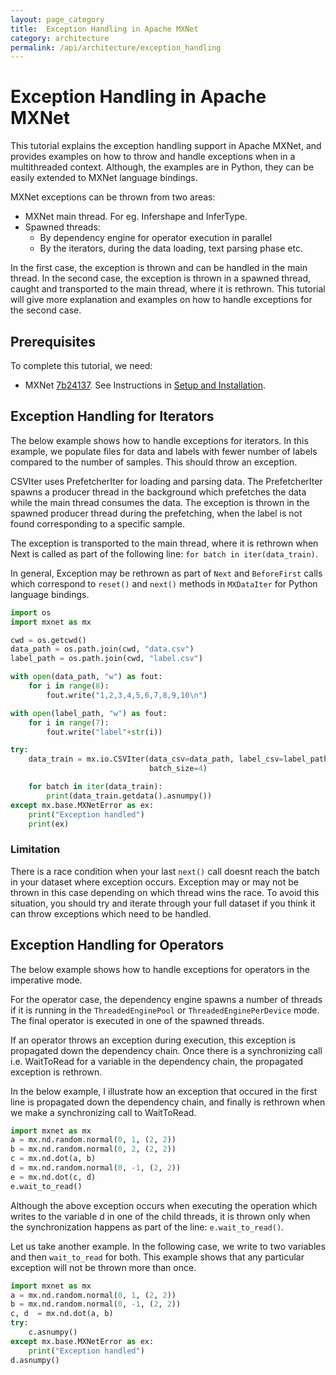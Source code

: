 ```yaml
---
layout: page_category
title:  Exception Handling in Apache MXNet
category: architecture
permalink: /api/architecture/exception_handling
---
```

<!--- Licensed to the Apache Software Foundation (ASF) under one -->
<!--- or more contributor license agreements.  See the NOTICE file -->
<!--- distributed with this work for additional information -->
<!--- regarding copyright ownership.  The ASF licenses this file -->
<!--- to you under the Apache License, Version 2.0 (the -->
<!--- "License"); you may not use this file except in compliance -->
<!--- with the License.  You may obtain a copy of the License at -->

<!---   http://www.apache.org/licenses/LICENSE-2.0 -->

<!--- Unless required by applicable law or agreed to in writing, -->
<!--- software distributed under the License is distributed on an -->
<!--- "AS IS" BASIS, WITHOUT WARRANTIES OR CONDITIONS OF ANY -->
<!--- KIND, either express or implied.  See the License for the -->
<!--- specific language governing permissions and limitations -->
<!--- under the License. -->

# Exception Handling in Apache MXNet

This tutorial explains the exception handling support in Apache MXNet,
and provides examples on how to throw and handle exceptions when in a multithreaded context.
Although, the examples are in Python, they can be easily extended to MXNet
language bindings.

MXNet exceptions can be thrown from two areas:
- MXNet main thread. For eg. Infershape and InferType.
- Spawned threads:
    * By dependency engine for operator execution in parallel
    * By the iterators, during the data loading, text parsing phase etc.

In the first case, the exception is thrown and can be handled in the main thread.
In the second case, the exception is thrown in a spawned thread, caught and transported to the
main thread, where it is rethrown. This tutorial will give more explanation and examples on how
to handle exceptions for the second case.

## Prerequisites

To complete this tutorial, we need:
- MXNet [7b24137](https://github.com/apache/incubator-mxnet/commit/7b24137ed45df605defa4ce72ec91554f6e445f0). See Instructions in [Setup and Installation](https://mxnet.io/get_started).

## Exception Handling for Iterators

The below example shows how to handle exceptions for iterators. In this example,
we populate files for data and labels with fewer number of labels compared to the
number of samples. This should throw an exception.

CSVIter uses PrefetcherIter for loading and parsing data.
The PrefetcherIter spawns a producer thread in the background which prefetches
the data while the main thread consumes the data. The exception is thrown in the spawned
producer thread during the prefetching, when the label is not found corresponding to a specific sample.

The exception is transported to the main thread, where it is rethrown when Next is
called as part of the following line: `for batch in iter(data_train)`.

In general, Exception may be rethrown as part of `Next` and `BeforeFirst` calls which correspond to `reset()` and `next()` methods in `MXDataIter` for Python language bindings.

```python
import os
import mxnet as mx

cwd = os.getcwd()
data_path = os.path.join(cwd, "data.csv")
label_path = os.path.join(cwd, "label.csv")

with open(data_path, "w") as fout:
    for i in range(8):
        fout.write("1,2,3,4,5,6,7,8,9,10\n")

with open(label_path, "w") as fout:
    for i in range(7):
        fout.write("label"+str(i))

try:
    data_train = mx.io.CSVIter(data_csv=data_path, label_csv=label_path, data_shape=(1, 10),
                               batch_size=4)

    for batch in iter(data_train):
        print(data_train.getdata().asnumpy())
except mx.base.MXNetError as ex:
    print("Exception handled")
    print(ex)
```

### Limitation

There is a race condition when your last `next()` call doesnt reach the batch in your dataset where exception occurs. Exception may or may not be thrown in this case depending on which thread wins the race. To avoid this situation, you should try and iterate through your full dataset if you think it can throw exceptions which need to be handled.


## Exception Handling for Operators

The below example shows how to handle exceptions for operators in the imperative mode.

For the operator case, the dependency engine spawns a number of threads if it is running in the `ThreadedEnginePool` or `ThreadedEnginePerDevice` mode. The final operator is executed in one of the spawned threads.

If an operator throws an exception during execution, this exception is propagated
down the dependency chain. Once there is a synchronizing call i.e. WaitToRead for a variable in the dependency chain, the propagated exception is rethrown.

In the below example, I illustrate how an exception that occured in the first line is propagated down the dependency chain, and finally is rethrown when we make a synchronizing call to WaitToRead.

```python
import mxnet as mx
a = mx.nd.random.normal(0, 1, (2, 2))
b = mx.nd.random.normal(0, 2, (2, 2))
c = mx.nd.dot(a, b)
d = mx.nd.random.normal(0, -1, (2, 2))
e = mx.nd.dot(c, d)
e.wait_to_read()
```

Although the above exception occurs when executing the operation which writes to the variable d in one of the child threads, it is thrown only when the synchronization happens as part of the line: `e.wait_to_read()`.

Let us take another example. In the following case, we write to two variables and then `wait_to_read` for both. This example shows that any particular exception will not be thrown more than once.

```python
import mxnet as mx
a = mx.nd.random.normal(0, 1, (2, 2))
b = mx.nd.random.normal(0, -1, (2, 2))
c, d  = mx.nd.dot(a, b)
try:
    c.asnumpy()
except mx.base.MXNetError as ex:
    print("Exception handled")
d.asnumpy()
```
